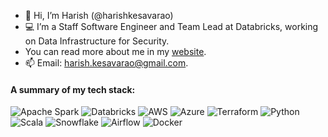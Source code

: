 - 👋 Hi, I’m Harish (@harishkesavarao)
- 💻 I’m a Staff Software Engineer and Team Lead at Databricks, working on Data Infrastructure for Security.
-  You can read more about me in my [website](http://harishkrblog.dev).
- 📫 Email: harish.kesavarao@gmail.com.

#### A summary of my tech stack:

![Apache Spark](https://img.shields.io/badge/Apache%20Spark-black?style=for-the-badge&logo=apache-spark)
![Databricks](https://img.shields.io/badge/Databricks-lightgrey?style=for-the-badge&logo=databricks)
![AWS](https://img.shields.io/badge/Amazon%20Web%20Services-orange?style=for-the-badge&logo=amazonaws)
![Azure](https://img.shields.io/badge/Microsoft%20Azure-blue?style=for-the-badge&logo=microsoftazure)
![Terraform](https://img.shields.io/badge/Terraform-lightgrey?style=for-the-badge&logo=terraform)
![Python](https://img.shields.io/badge/Python-yellow?style=for-the-badge&logo=python)
![Scala](https://img.shields.io/badge/scala-red?style=for-the-badge&logo=scala)
![Snowflake](https://img.shields.io/badge/snowflake-white?style=for-the-badge&logo=snowflake)
![Airflow](https://img.shields.io/badge/Apache%20Airflow-brown?style=for-the-badge&logo=apacheairflow)
![Docker](https://img.shields.io/badge/Docker-white?style=for-the-badge&logo=docker)

<!---
harishkesavarao/harishkesavarao is a ✨ special ✨ repository because its `README.md` (this file) appears on your GitHub profile.
You can click the Preview link to take a look at your changes.
--->
<!-- <p align=center>
//  <a href="https://github-readme-stats.vercel.app/api?username=harishkesavarao" title="Go to Source">
    <img height=175 align="center" src="https://github-readme-stats.vercel.app/api?username=harishkesavarao&show_icons=true&theme=transparent">
  </a> -->
<!--   <a href="https://github-readme-stats.vercel.app/api/top-langs/?username=harishkesavarao">
  <img height=175 align="center" src="https://github-readme-stats.vercel.app/api/top-langs/?username=harishkesavarao&show_icons=true&theme=transparent" />
  </a>
</p> -->

